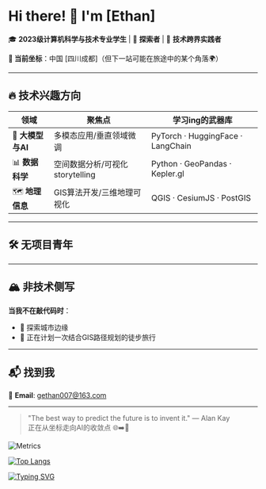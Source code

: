 # Hi there! 👋 I'm [Ethan]

🎓 **2023级计算机科学与技术专业学生** | 🌱 **探索者** | 🚀 **技术跨界实践者**

**📍 当前坐标**：中国 [四川成都]（但下一站可能在旅途中的某个角落🌍）

---

## 🔥 技术兴趣方向

| 领域              | 聚焦点                              | 学习ing的武器库                 |
|-------------------|-----------------------------------|--------------------------------|
| 🤖 **大模型与AI**   | 多模态应用/垂直领域微调               | PyTorch · HuggingFace · LangChain |
| 📊 **数据科学**     | 空间数据分析/可视化 storytelling     | Python · GeoPandas · Kepler.gl  |
| 🗺️ **地理信息**     | GIS算法开发/三维地理可视化            | QGIS · CesiumJS · PostGIS       |

---
## 🛠️ 无项目青年

---

## 🏔️ 非技术侧写

**当我不在敲代码时**：
- 🚴 探索城市边缘
- 🧗 正在计划一次结合GIS路径规划的徒步旅行

---

## 📬 找到我

📧 **Email**: gethan007@163.com

---

> "The best way to predict the future is to invent it." — Alan Kay  
> 正在从坐标走向AI的收敛点 🌐➡️🤖

![Metrics](https://metrics.lecoq.io/G-Ethan007?template=classic&base=header%2C%20activity%2C%20community%2C%20repositories%2C%20metadata&base.indepth=false&base.hireable=false&base.skip=false&config.timezone=Etc%2FGMT-8)

[![Top Langs](https://github-readme-stats.vercel.app/api/top-langs/?username=G-Ethan007&layout=compact)](https://github.com/G-Ethan007)

[![Typing SVG](https://readme-typing-svg.demolab.com/?lines=Wish+you+a+nice+day;Happy+to+see+you)](https://git.io/typing-svg)
<!---
G-Ethan007/G-Ethan007 is a ✨ special ✨ repository because its `README.md` (this file) appears on your GitHub profile.
You can click the Preview link to take a look at your changes.
--->
